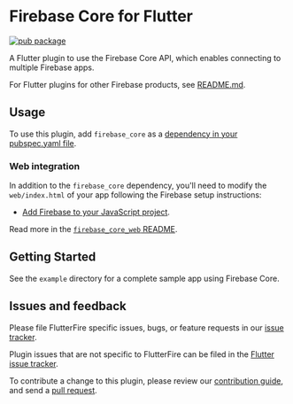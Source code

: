 # Firebase Core for Flutter

[![pub package](https://img.shields.io/pub/v/firebase_core.svg)](https://pub.dartlang.org/packages/firebase_core)

A Flutter plugin to use the Firebase Core API, which enables connecting to multiple Firebase apps.

For Flutter plugins for other Firebase products, see [README.md](https://github.com/FirebaseExtended/flutterfire/blob/master/README.md).

## Usage

To use this plugin, add `firebase_core` as a [dependency in your pubspec.yaml file](https://flutter.io/platform-plugins/).

### Web integration

In addition to the `firebase_core` dependency, you'll need to modify the `web/index.html` of your app following the Firebase setup instructions:

* [Add Firebase to your JavaScript project](https://firebase.google.com/docs/web/setup#from-the-cdn).

Read more in the [`firebase_core_web` README](https://github.com/FirebaseExtended/flutterfire/blob/master/packages/firebase_core/firebase_core_web/README.md).

## Getting Started

See the `example` directory for a complete sample app using Firebase Core.

## Issues and feedback

Please file FlutterFire specific issues, bugs, or feature requests in our [issue tracker](https://github.com/FirebaseExtended/flutterfire/issues/new).

Plugin issues that are not specific to FlutterFire can be filed in the [Flutter issue tracker](https://github.com/flutter/flutter/issues/new).

To contribute a change to this plugin,
please review our [contribution guide](https://github.com/FirebaseExtended/flutterfire/blob/master/CONTRIBUTING.md),
and send a [pull request](https://github.com/FirebaseExtended/flutterfire/pulls).
